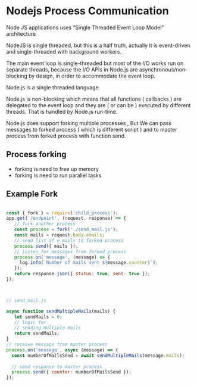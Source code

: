 # Nodejs Process Communication

Node JS applications uses “Single Threaded Event Loop Model” architecture 

NodeJS is single threaded, but this is a half truth, actually it is event-driven and single-threaded with background workers.

The main event loop is single-threaded but most of the I/O works run on separate threads, because the I/O APIs in Node.js are asynchronous/non-blocking by design, in order to accommodate the event loop.

Node.js is a single threaded language.

Node.js is non-blocking which means that all functions ( callbacks ) are delegated to the event loop and they are ( or can be ) executed by different threads. That is handled by Node.js run-time.

Node.js does support forking multiple processes , But We can pass messages to forked process ( which is different script ) and to master process from forked process with function send.

## Process forking

* forking is need to free up memory
* forking is need to run parallel tasks


## Example Fork

```js

const { fork } = require('child_process');
app.get('/endpoint', (request, response) => {
   // fork another process
   const process = fork('./send_mail.js');
   const mails = request.body.emails;
   // send list of e-mails to forked process
   process.send({ mails });
   // listen for messages from forked process
   process.on('message', (message) => {
     log.info(`Number of mails sent ${message.counter}`);
   });
   return response.json({ status: true, sent: true });
});



// send_mail.js

async function sendMultipleMails(mails) {
   let sendMails = 0;
   // logic for
   // sending multiple mails
   return sendMails;
}
// receive message from master process
process.on('message', async (message) => {
  const numberOfMailsSend = await sendMultipleMails(message.mails); 
  
  // send response to master process
  process.send({ counter: numberOfMailsSend });
});

```